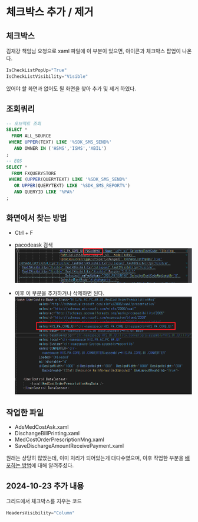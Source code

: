 


# 체크박스 추가 / 제거
## 체크박스
김재강 책임님 요청으로 xaml 파일에 이 부분이 있으면, 아이콘과 체크박스 팝업이 나온다.
```cs
IsCheckListPopUp="True"
IsCheckListVisibility="Visible"
```

있어야 할 화면과 없어도 될 화면을 찾아 추가 및 제거 하였다.



## 조회쿼리
```sql
-- 오브젝트 조회
SELECT *
  FROM ALL_SOURCE
 WHERE UPPER(TEXT) LIKE '%SDK_SMS_SEND%'
   AND OWNER IN ('HSMS','ISMS','XBIL')
;
-- EQS
SELECT *
  FROM FXQUERYSTORE
 WHERE (UPPER(QUERYTEXT) LIKE '%SDK_SMS_SEND%'
   OR UPPER(QUERYTEXT) LIKE '%SDK_SMS_REPORT%')
   AND QUERYID LIKE '%PA%'
;
```


## 화면에서 찾는 방법
- Ctrl + F
- pacodeask 검색
    ![](/보라매SI/img/240722체크박스추가및제거2.png)

- 이후 이 부분을 추가하거나 삭제하면 된다. 
    ![](/보라매SI/img/240722체크박스추가및제거.png)

## 작업한 파일
- AdsMedCostAsk.xaml
- DischangeBillPrinting.xaml
- MedCostOrderPrescriptionMng.xaml
- SaveDischargeAmountReceivePayment.xaml

원래는 상당히 많았는데, 이미 처리가 되어있는게 대다수였으며, 이후 작업한 부분을 [배포하는 방법](/보라매SI/240722_배포.md)에 대해 알려주셨다.




## 2024-10-23 추가 내용
그리드에서 체크박스를 지우는 코드

```cs
HeadersVisibility="Column" 
```